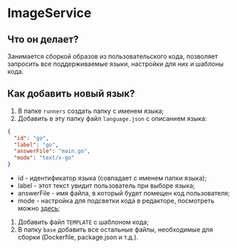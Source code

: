 # ImageService

## Что он делает?

Занимается сборкой образов из пользовательского кода, позволяет запросить все поддерживаемые языки, настройки для них и шаблоны кода.

## Как добавить новый язык? 

1. В папке `runners` создать папку с именем языка;
1. Добавить в эту папку файл `language.json` с описанием языка:
```json
{
  "id": "go",
  "label": "go",
  "answerFile": "main.go",
  "mode": "text/x-go"
}
```
   - id - идентификатор языка (совпадает с именем папки языка);
   - label - этот текст увидит пользователь при выборе языка;
   - answerFile - имя файла, в который будет помещен код пользователя;
   - mode - настройка для подсветки кода в редакторе, посмотреть можно [здесь](Languages.md);
1. Добавить файл `TEMPLATE` с шаблоном кода; 
1. В папку `base` добавить все остальные файлы, необходимые для сборки (Dockerfile, package.json и т.д.).

